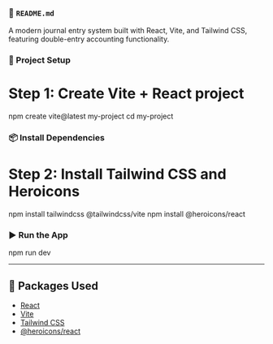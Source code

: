 ### 📄 `README.md`

A modern journal entry system built with React, Vite, and Tailwind CSS, featuring double-entry accounting functionality.

### 📁 Project Setup

# Step 1: Create Vite + React project
npm create vite@latest my-project
cd my-project


### 📦 Install Dependencies

# Step 2: Install Tailwind CSS and Heroicons
npm install tailwindcss @tailwindcss/vite
npm install @heroicons/react

### ▶️ Run the App

npm run dev

---

## 🧩 Packages Used

* [React](https://reactjs.org/)
* [Vite](https://vitejs.dev/)
* [Tailwind CSS](https://tailwindcss.com/)
* [@heroicons/react](https://github.com/tailwindlabs/heroicons)


